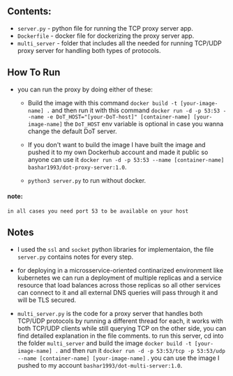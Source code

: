 Contents:
------------

- `server.py` - python file for running the TCP proxy server app.
- `Dockerfile` - docker file for dockerizing the proxy server app.
- `multi_server` - folder that includes all the needed for running TCP/UDP proxy server for handling both types of protocols.

How To Run
------------

- you can run the proxy by doing either of these:

  - Build the image with this command `docker build -t [your-image-name] .` and then run it with this command 
  `docker run -d -p 53:53 --name -e DoT_HOST="[your-DoT-host]" [container-name] [your-image-name]`
  the `DoT_HOST` env variable is optional in case you wanna change the default DoT server.

  - If you don't want to build the image I have built the image and pushed it to my own Dockerhub account and made it public so anyone can use it 
  `docker run -d -p 53:53 --name [container-name] bashar1993/dot-proxy-server:1.0`.

  - `python3 server.py` to run without docker.

#### note:

    in all cases you need port 53 to be available on your host

Notes
------------

- I used the `ssl` and `socket` python libraries for implementaion, the file `server.py` contains notes for every step.

- for deploying in a microsservice-oriented continarized environment like kubernetes we can run a deployment of multiple replicas and a service resource that load balances across those replicas so all other services can connect to it and all external DNS queries will pass through it and will be TLS secured.

- `multi_server.py` is the code for a proxy server that handles both TCP/UDP protocols by running a different thread for each, it works with both TCP/UDP clients while still querying TCP on the other side, you can find detailed explanation in the file comments. to run this server, cd into the folder `multi_server` and build the image `docker build -t [your-image-name] .` and then run it `docker run -d -p 53:53/tcp -p 53:53/udp --name [container-name] [your-image-name]` . you can use the image I pushed to my account `bashar1993/dot-multi-server:1.0`.